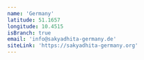 ```yaml
---
name: 'Germany'
latitude: 51.1657
longitude: 10.4515
isBranch: true
email: 'info@sakyadhita-germany.de'
siteLink: 'https://sakyadhita-germany.org'
---
```

